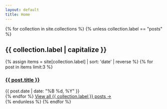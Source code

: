 ```yaml
---
layout: default
title: Home
---
```


<div class="collections-grid">
  {% for collection in site.collections %}
    {% unless collection.label == "posts" %}
    <section class="collection-section">
      <h2>{{ collection.label | capitalize }}</h2>
      {% assign items = site[collection.label] | sort: 'date' | reverse %}
      {% for post in items limit:3 %}
        <article class="post-preview">
          <h3><a href="{{ post.url }}">{{ post.title }}</a></h3>
          <time>{{ post.date | date: "%B %d, %Y" }}</time>
        </article>
      {% endfor %}
      <a href="/collections/{{ collection.label }}" class="view-all">View all {{ collection.label }} posts →</a>
    </section>
    {% endunless %}
  {% endfor %}
</div>
